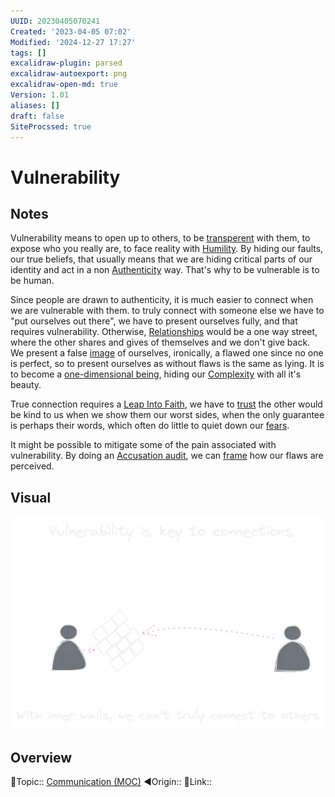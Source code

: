 ```yaml
---
UUID: 20230405070241
Created: '2023-04-05 07:02'
Modified: '2024-12-27 17:27'
tags: []
excalidraw-plugin: parsed
excalidraw-autoexport: png
excalidraw-open-md: true
Version: 1.01
aliases: []
draft: false
SiteProcssed: true
---
```


# Vulnerability

## Notes

Vulnerability means to open up to others, to be [transperent](/notes/transparency.md) with them, to expose who you really are, to face reality with [Humility](/notes/humility.md). By hiding our faults, our true beliefs, that usually means that we are hiding critical parts of our identity and act in a non [Authenticity](/notes/authenticity.md) way. That's why to be vulnerable is to be human.

Since people are drawn to authenticity, it is much easier to connect when we are vulnerable with them. to truly connect with someone else we have to "put ourselves out there", we have to present ourselves fully, and that requires vulnerability. Otherwise, [Relationships](/notes/relationships.md) would be a one way street, where the other shares and gives of themselves and we don't give back. We present a false [image](/notes/form-vs-essence.md) of ourselves, ironically, a flawed one since no one is perfect, so to present ourselves as without flaws is the same as lying. It is to become a [one-dimensional being](/notes/one-dimensional-being.md), hiding our [Complexity](/notes/complexity.md) with all it's beauty.

True connection requires a [Leap Into Faith](/notes/leap-into-faith.md), we have to [trust](/notes/trust.md) the other would be kind to us when we show them our worst sides, when the only guarantee is perhaps their words, which often do little to quiet down our [fears](/notes/fear.md).

It might be possible to mitigate some of the pain associated with vulnerability. By doing an [Accusation audit](/notes/accusation-audit.md), we can [frame](/notes/framing.md) how our flaws are perceived.

## Visual

![Vulnerability.webp](/notes/vulnerability.webp)

## Overview
🔼Topic:: [Communication (MOC)](/mocs/communication-moc.md)
◀Origin::
🔗Link::

